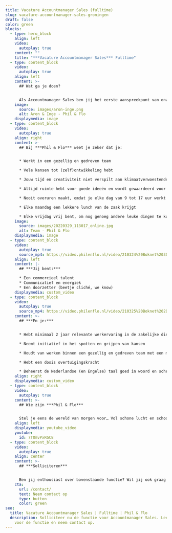 ```yaml
---
title: Vacature Accountmanager Sales (fulltime)
slug: vacature-accountmanager-sales-groningen
draft: false
color: green
blocks:
  - type: hero_block
    align: left
    video:
      autoplay: true
    content: ""
    title: "***Vacature Accountmanager Sales*** Fulltime"
  - type: content_block
    video:
      autoplay: true
    align: left
    content: >-
      ## Wat ga je doen?


      Als Accountmanager Sales ben jij het eerste aanspreekpunt van onze klanten. Dankzij jou komen we aan tafel bij de gaafste bedrijven die goed bij onze visie passen. Samen met jou en het team zijn we constant op zoek naar manieren om nieuwe klanten aan ons te binden. Je bent in staat om een winnende offerte te schrijven en mee te werken aan het winnen van tenders/aanbestedingen. Hiervoor vragen we commercieel talent dat op tactisch en strategisch niveau mee kan denken met een klant. Je weet de klant te overtuigen met realistische verkoopmethoden en verkoopt onze video's, 2D animaties, 3D animaties en films, door je creativiteit en commerciële talent te combineren. Alles om grote impact voor onze klanten te behalen.
    image:
      source: images/aron-inge.png
      alt: Aron & Inge - Phil & Flo
    displaymedia: image
  - type: content_block
    video:
      autoplay: true
    align: right
    content: >-
      ## Bij ***Phil & Flo*** weet je zeker dat je:


      * Werkt in een gezellig en gedreven team

      * Vele kansen tot (zelf)ontwikkeling hebt

      * Jouw tijd en creativiteit niet verspilt aan klimaatverwoestende organisaties

      * Altijd ruimte hebt voor goede ideeën en wordt gewaardeerd voor je inzet

      * Nooit overuren maakt, omdat je elke dag van 9 tot 17 uur werkt

      * Elke maandag een lekkere lunch van de zaak krijgt

      * Elke vrijdag vrij bent, om nog genoeg andere leuke dingen te kunnen ondernemen
    image:
      source: images/20220329_113017_online.jpg
      alt: Team - Phil & Flo
    displaymedia: image
  - type: content_block
    video:
      autoplay: true
      source_mp4: https://video.philenflo.nl/video/210324%20Boknet%203D%20animatie%20-%20Phil%20en%20Flo%20creative%20studio.mp4
    align: left
    content: |-
      ## ***Jij bent:***

      * Een commercieel talent
      * Communicatief en energiek
      * Een doorzetter (beetje cliché, we know)
    displaymedia: custom_video
  - type: content_block
    video:
      autoplay: true
      source_mp4: https://video.philenflo.nl/video/210325%20Boknet%202D%20kunst%20-%20Phil%20en%20Flo%202D%20animaties.mp4
    content: >-
      ## ***En je:***


      * Hebt minimaal 2 jaar relevante werkervaring in de zakelijke dienstverlening

      * Neemt initiatief in het spotten en grijpen van kansen

      * Houdt van werken binnen een gezellig en gedreven team met een missie

      * Hebt een dosis overtuigingskracht

      * Beheerst de Nederlandse (en Engelse) taal goed in woord en schrift
    align: right
    displaymedia: custom_video
  - type: content_block
    video:
      autoplay: true
    content: >-
      ## Wie zijn ***Phil & Flo***


      Stel je eens de wereld van morgen voor… Vol schone lucht en schoon water. Waar alle kinderen naar school kunnen en waar elk mens toegang heeft tot de beste zorg. Omdat te bereiken zetten we onze creativiteit in voor de sectoren die in onze ogen het verschil gaan maken; Innovatieve Technologie, zorg, duurzame energie, onderwijs, goede doelen en fair food. Wat denk jij? Vertel het ons. Zodat we samen de stappen kunnen zetten die nu nodig zijn. Met onze creativiteit en het meest krachtige communicatiemiddel dat onze voorouders al gebruikten: visualisatie. In het verleden met grotschilderingen en handgebaren, nu met waanzinnige [3D animaties](https://www.philenflo.nl/3-d-animatie-laten-maken/), [Virtual Reality](https://www.philenflo.nl/oplossingen/virtual-reality/) en [interactieve video’s](https://www.philenflo.nl/oplossingen/interactieve-video/). Samen met jou vormen wij het beste en leukste team, voor een snelle transitie naar een mooie toekomst. ***Wij zijn Phil & Flo, wij verbeelden de wereld van morgen***.
    align: left
    displaymedia: youtube_video
    youtube:
      id: 7TOmvPxRGC8
  - type: content_block
    video:
      autoplay: true
    align: center
    content: >-
      ## ***Solliciteren***


      Ben jij enthousiast over bovenstaande functie? Wil jij ook graag werken in ons hechte team en bijdragen aan een betere wereld? Solliciteer dan snel door je CV en motivatie (in video- of briefvorm) op te sturen. Heb je vragen, dan kan je ons altijd even bellen. Hopelijk tot binnenkort!
    cta:
      url: /contact/
      text: Neem contact op
      type: button
      color: green
seo:
  title: Vacature Accountmanager Sales | Fulltime | Phil & Flo
  description: Solliciteer nu de functie voor Accountmanager Sales. Lees hier meer
    voor de functie en neem contact op.
---
```

